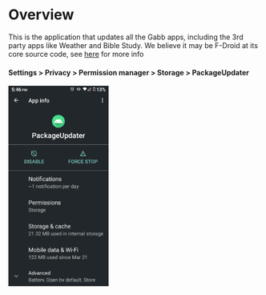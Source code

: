# Overview
This is the application that updates all the Gabb apps, including the 3rd party apps like Weather and Bible Study.
We believe it may be F-Droid at its core source code, see
[here](https://github.com/Kasherpete/Gabb-Apps-Source/blob/main/data/F-Droid%20Privileged%20Extension/README.md) for
more info

#### Settings > Privacy > Permission manager > Storage > PackageUpdater
<img src="https://github.com/Kasherpete/Gabb-Apps-Source/raw/main/images/2" alt="Error" width="200"/>
